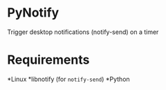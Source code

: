 PyNotify
========

Trigger desktop notifications (notify-send) on a timer

Requirements
========
*Linux
*libnotify (for `notify-send`)
*Python
